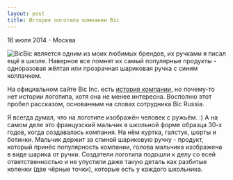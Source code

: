 ```yaml
---
layout: post
title: История логотипа компании Bic
---
```


<p class="meta">16 июля 2014 - Москва</p>

<img src="{{ site.baseurl }}/images/logo-bic.png" style="float:left" alt="Bic">
Bic является одним из моих любимых брендов, их ручками я писал ещё в школе.
Наверное все помнят их самый популярные продукты  - одноразовая жёлтая или прозрачная
шариковая ручка с синим колпачком.

На официальном сайте Bic Inc. есть [история компании](http://www.bicworld.com/en/bic-group/history/),
но почему-то нет истории логотипа, хотя она не менее интересна.
Восполню этот пробел рассказом, основанным на словах сотрудника Bic Russia.

Я всегда думал, что на логотипе изображён человек с ружьём. :)
А на самом деле это французский мальчик в школьной форме образца 30-х годов, когда
создавалась компания. На нём куртка, галстук, шорты и ботинки.
Мальчик держит за спиной шариковую ручку - продукт, который принёс
популярность компании, голова мальчика изображена в виде шарика от ручки.
Создатели логотипа подошли к делу со всей ответственностью и не упустили даже такую
деталь как разбитые коленки (две чёрные точки), которые есть у каждого школьника.
